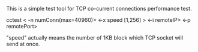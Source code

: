 This is a simple test tool for TCP co-current connections performance test.

cctest < -n numConn(max=40960)> <-x speed [1,256] > <-i remoteIP> <-p remotePort>

"speed" actually means the number of 1KB block which TCP socket will send at once.

